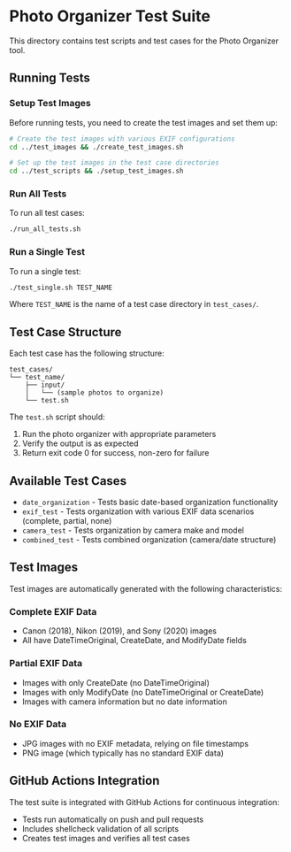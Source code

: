 # Photo Organizer Test Suite

This directory contains test scripts and test cases for the Photo Organizer tool.

## Running Tests

### Setup Test Images

Before running tests, you need to create the test images and set them up:

```bash
# Create the test images with various EXIF configurations
cd ../test_images && ./create_test_images.sh

# Set up the test images in the test case directories
cd ../test_scripts && ./setup_test_images.sh
```

### Run All Tests

To run all test cases:

```bash
./run_all_tests.sh
```

### Run a Single Test

To run a single test:

```bash
./test_single.sh TEST_NAME
```

Where `TEST_NAME` is the name of a test case directory in `test_cases/`.

## Test Case Structure

Each test case has the following structure:

```
test_cases/
└── test_name/
    ├── input/
    │   └── (sample photos to organize)
    └── test.sh
```

The `test.sh` script should:

1. Run the photo organizer with appropriate parameters
2. Verify the output is as expected
3. Return exit code 0 for success, non-zero for failure

## Available Test Cases

- `date_organization` - Tests basic date-based organization functionality
- `exif_test` - Tests organization with various EXIF data scenarios (complete, partial, none)
- `camera_test` - Tests organization by camera make and model
- `combined_test` - Tests combined organization (camera/date structure)

## Test Images

Test images are automatically generated with the following characteristics:

### Complete EXIF Data
- Canon (2018), Nikon (2019), and Sony (2020) images
- All have DateTimeOriginal, CreateDate, and ModifyDate fields

### Partial EXIF Data
- Images with only CreateDate (no DateTimeOriginal)
- Images with only ModifyDate (no DateTimeOriginal or CreateDate)
- Images with camera information but no date information

### No EXIF Data
- JPG images with no EXIF metadata, relying on file timestamps
- PNG image (which typically has no standard EXIF data)

## GitHub Actions Integration

The test suite is integrated with GitHub Actions for continuous integration:
- Tests run automatically on push and pull requests
- Includes shellcheck validation of all scripts
- Creates test images and verifies all test cases